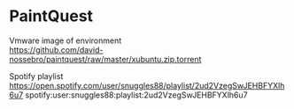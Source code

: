 # PaintQuest

Vmware image of environment<br />
https://github.com/david-nossebro/paintquest/raw/master/xubuntu.zip.torrent

Spotify playlist<br />
https://open.spotify.com/user/snuggles88/playlist/2ud2VzegSwJEHBFYXlh6u7
spotify:user:snuggles88:playlist:2ud2VzegSwJEHBFYXlh6u7

